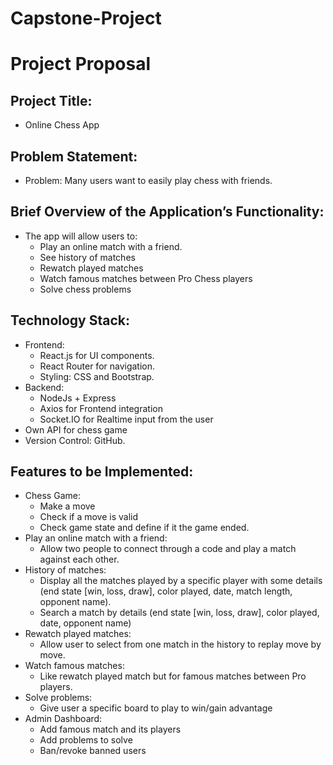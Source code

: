 # Capstone-Project

# Project Proposal
## Project Title:
  *	Online Chess App

##	Problem Statement:
  *	Problem: Many users want to easily play chess with friends.

##	Brief Overview of the Application’s Functionality:
  *	The app will allow users to:
    *	Play an online match with a friend.
    *	See history of matches
    *	Rewatch played matches
    *	Watch famous matches between Pro Chess players
    *	Solve chess problems
##	Technology Stack:
  *	Frontend:
    *	React.js for UI components.
    *	React Router for navigation.
    *	Styling: CSS and Bootstrap.
  *	Backend:
    *	NodeJs + Express
    *	Axios for Frontend integration
    *	Socket.IO for Realtime input from the user
  *	Own API for chess game
  *	Version Control: GitHub.
##	Features to be Implemented:
  *	Chess Game:
    *	Make a move
    * Check if a move is valid
    * Check game state and define if it the game ended.
  *	Play an online match with a friend:
    *	Allow two people to connect through a code and play a match against each other.
  *	History of matches: 
    *	Display all the matches played by a specific player with some details (end state [win, loss, draw], color played, date, match length, opponent name).
    *	Search a match by details (end state [win, loss, draw], color played, date, opponent name)
  *	Rewatch played matches: 
    *	Allow user to select from one match in the history to replay move by move.
  *	Watch famous matches: 
    *	Like rewatch played match but for famous matches between Pro players.
  *	Solve problems: 
    *	Give user a specific board to play to win/gain advantage
  *	Admin Dashboard:
    *	Add famous match and its players
    *	Add problems to solve
    *	Ban/revoke banned users

